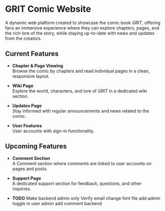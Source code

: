 # GRIT Comic Website

A dynamic web platform created to showcase the comic book *GRIT*, offering fans an immersive experience where they can explore chapters, pages, and the rich lore of the story, while staying up-to-date with news and updates from the creators.

## Current Features

- **Chapter & Page Viewing**  
  Browse the comic by chapters and read individual pages in a clean, responsive layout.

- **Wiki Page**  
  Explore the world, characters, and lore of *GRIT* in a dedicated wiki section.

- **Updates Page**  
  Stay informed with regular announcements and news related to the comic.

- **User Features**  
  User accounts with sign-in functionality.

## Upcoming Features

- **Comment Section**  
  A Comment section where comments are linked to user accounts on pages and posts.

- **Support Page**  
  A dedicated support section for feedback, questions, and other inquiries.


- **TODO**
  Make backend admin only
  Verify email
  change font file
  add admin toggle in user admin
  add comment backend
